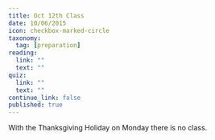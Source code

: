 ```yaml
---
title: Oct 12th Class
date: 10/06/2015
icon: checkbox-marked-circle
taxonomy:
  tag: [preparation]
reading:
  link: ""
  text: ""
quiz:
  link: ""
  text: ""
continue_link: false
published: true
---
```


With the Thanksgiving Holiday on Monday there is no class.
